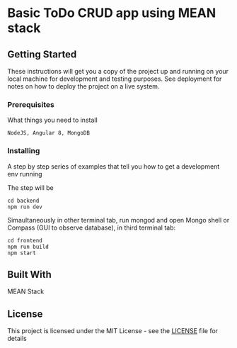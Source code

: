 # Basic ToDo CRUD app using MEAN stack



## Getting Started

These instructions will get you a copy of the project up and running on your local machine for development and testing purposes. See deployment for notes on how to deploy the project on a live system.

### Prerequisites

What things you need to install

```
NodeJS, Angular 8, MongoDB
```

### Installing

A step by step series of examples that tell you how to get a development env running

The step will be

```
cd backend
npm run dev
```

Simaultaneously in other terminal tab, run mongod and open Mongo shell or Compass (GUI to observe database), in third terminal tab:

```
cd frontend 
npm run build
npm start
```

## Built With

MEAN Stack

## License

This project is licensed under the MIT License - see the [LICENSE](LICENSE) file for details

